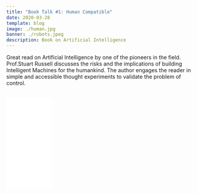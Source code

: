 ```yaml
---
title: "Book Talk #1: Human Compatible"
date: 2020-03-28
template: blog
image: ./human.jpg
banner: ./robots.jpeg
description: Book on Artificial Intelligence
---
```


Great read on Artificial Intelligence by one of the pioneers in the field.<span> Prof.Stuart Russell discusses the risks and the implications of building Intelligent Machines for the humankind. The author engages the reader in simple and accessible thought experiments to validate the problem of control.
<br>
<br>

<iframe style="width:120px;height:240px;" marginwidth="0" marginheight="0" scrolling="no" frameborder="0" src="//ws-na.amazon-adsystem.com/widgets/q?ServiceVersion=20070822&OneJS=1&Operation=GetAdHtml&MarketPlace=US&source=ac&ref=qf_sp_asin_til&ad_type=product_link&tracking_id=johangace-20&marketplace=amazon&region=US&placement=0525558616&asins=0525558616&linkId=3f9e5d57f7ac69fa505fd3f43c9e1d30&show_border=false&link_opens_in_new_window=false&price_color=333333&title_color=0066c0&bg_color=ffffff">
    </iframe>
